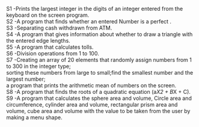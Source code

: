 S1 -Prints the largest integer in the digits of an integer entered from the keyboard on the screen
program.<br>
S2 -A program that finds whether an entered Number is a perfect .<br>
S3 -Separating cash withdrawn from ATM.<br>
S4 -A program that gives information about whether to draw a triangle with the entered edge lengths.<br>
S5 -A program that calculates tolls.<br>
S6 -Division operations from 1 to 100.<br>
S7 -Creating an array of 20 elements that randomly assign numbers from 1 to 300 in the integer type;<br>
sorting these numbers from large to small;find the smallest number and the largest number;<br>
a program that prints the arithmetic mean of numbers on the screen.<br>
S8 -A program that finds the roots of a quadratic equation (a*X2 + B*X + C).<br>
S9 -A program that calculates the sphere area and volume, Circle area and circumference, cylinder area and volume, rectangular prism area and volume, cube area and volume with the value to be taken from the user by making a menu shape.<br>
